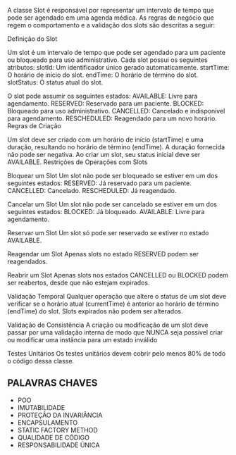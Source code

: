 A classe Slot é responsável por representar um intervalo de tempo que pode ser agendado em uma agenda médica. As regras de negócio que regem o comportamento e a validação dos slots são descritas a seguir:

Definição do Slot

Um slot é um intervalo de tempo que pode ser agendado para um paciente ou bloqueado para uso administrativo.
Cada slot possui os seguintes atributos:
slotId: Um identificador único gerado automaticamente.
startTime: O horário de início do slot.
endTime: O horário de término do slot.
slotStatus: O status atual do slot.

O slot pode assumir os seguintes estados:
AVAILABLE: Livre para agendamento.
RESERVED: Reservado para um paciente.
BLOCKED: Bloqueado para uso administrativo.
CANCELLED: Cancelado e indisponível para agendamento.
RESCHEDULED: Reagendado para um novo horário.
Regras de Criação

Um slot deve ser criado com um horário de início (startTime) e uma duração, resultando no horário de término (endTime).
A duração fornecida não pode ser negativa.
Ao criar um slot, seu status inicial deve ser AVAILABLE.
Restrições de Operações com Slots

Bloquear um Slot
Um slot não pode ser bloqueado se estiver em um dos seguintes estados:
RESERVED: Já reservado para um paciente.
CANCELLED: Cancelado.
RESCHEDULED: Já reagendado.

Cancelar um Slot
Um slot não pode ser cancelado se estiver em um dos seguintes estados:
BLOCKED: Já bloqueado.
AVAILABLE: Livre para agendamento.

Reservar um Slot
Um slot só pode ser reservado se estiver no estado AVAILABLE.

Reagendar um Slot
Apenas slots no estado RESERVED podem ser reagendados.

Reabrir um Slot
Apenas slots nos estados CANCELLED ou BLOCKED podem ser reabertos, desde que não estejam expirados.

Validação Temporal
Qualquer operação que altere o status de um slot deve verificar se o horário atual (currentTime) é anterior ao horário de término (endTime) do slot.
Slots expirados não podem ser alterados.

Validação de Consistência
A criação ou modificação de um slot deve passar por uma validação interna de modo que NUNCA seja possível criar ou modificar uma instância para um estado inválido

Testes Unitários
Os testes unitários devem cobrir pelo menos 80% de todo o código dessa classe.

## PALAVRAS CHAVES

* POO
* IMUTABILIDADE
* PROTEÇÃO DA INVARIÂNCIA
* ENCAPSULAMENTO
* STATIC FACTORY METHOD
* QUALIDADE DE CÓDIGO
* RESPONSABILIDADE ÚNICA